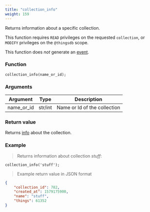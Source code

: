 ```yaml
---
title: "collection_info"
weight: 159
---
```


Returns information about a specific collection.

This function requires `READ` privileges on the requested `collection`, or `MODIFY`
privileges on the `@thingsdb` scope.

This function does *not* generate an [event](../../overview/events).

### Function

`collection_info(name_or_id);`

### Arguments

Argument | Type | Description
--------- | ----------- | -----------
name_or_id | str/int | Name or Id of the collection

### Return value

Returns [info](../../data-types/info) about the collection.

### Example

> Returns information about collection *stuff*:

```thingsdb,should_pass,@t
collection_info('stuff');
```

> Example return value in JSON format

```json
{
    "collection_id": 782,
    "created_at": 1579175900,
    "name": "stuff",
    "things": 61352
}
```